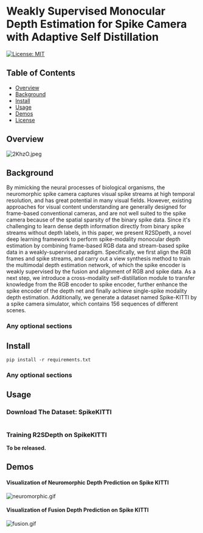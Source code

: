 # Weakly Supervised Monocular Depth Estimation for Spike Camera with Adaptive Self Distillation



[![License: MIT](https://img.shields.io/badge/License-MIT-yellow.svg)](https://opensource.org/licenses/MIT)



## Table of Contents
- [Overview](#overview)
- [Background](#background)
- [Install](#install)
- [Usage](#usage)
- [Demos](#demos)
- [License](#license)

## Overview

![2KhzO.jpeg](https://i.imgs.ovh/2023/10/20/2KhzO.jpeg)

## Background

By mimicking the neural processes of biological organisms, the neuromorphic spike camera captures visual spike streams at high temporal resolution, and has great potential in many visual fields. 
However, existing approaches for visual content understanding are generally designed for frame-based conventional cameras, and are not well suited to the spike camera because of the spatial sparsity of the binary spike data. Since it's challenging to learn dense depth information directly from binary spike streams without depth labels, in this paper, we present R2SDpeth, a novel deep learning framework to perform spike-modality monocular depth estimation by combining frame-based RGB data and stream-based spike data in a weakly-supervised paradigm. Specifically, we first align the RGB frames and spike streams, and carry out a view synthesis method to train the multimodal depth estimation network, of which the spike encoder is weakly supervised by the fusion and alignment of RGB and spike data. As a next step, we introduce a cross-modality self-distillation module to transfer knowledge from the RGB encoder to spike encoder, further enhance the spike encoder of the depth net and finally achieve single-spike modality depth estimation.
Additionally, we generate a dataset named Spike-KITTI by a spike camera simulator, which contains 156 sequences of different scenes.  

### Any optional sections

## Install

```
pip install -r requirements.txt
```

### Any optional sections

## Usage

### Download The Dataset: SpikeKITTI

```
```
### Training R2SDepth on SpikeKITTI

**To be released.**

## Demos 

####  Visualization of Neuromorphic Depth Prediction on Spike KITTI

![neuromorphic.gif](https://i.imgs.ovh/2023/10/20/2s7NA.gif)
####  Visualization of Fusion Depth Prediction on Spike KITTI

![fusion.gif](https://i.imgs.ovh/2023/10/20/2sQp5.gif)


